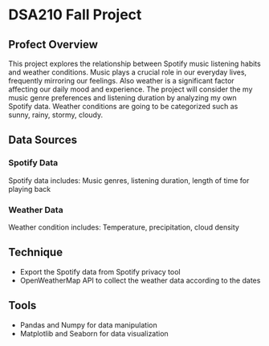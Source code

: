# DSA210 Fall Project

## Profect Overview
This project explores the relationship between Spotify music listening habits and weather conditions. Music plays a crucial role in our everyday lives, frequently mirroring our feelings. Also weather is a significant factor affecting our daily mood and experience. The project will consider the my music genre preferences and listening duration by analyzing my own Spotify data. Weather conditions are going to be categorized such as sunny, rainy, stormy, cloudy.
## Data Sources
### Spotify Data
Spotify data includes: Music genres, listening duration, length of time for playing back
### Weather Data
Weather condition includes: Temperature, precipitation, cloud density
<h2>Technique </h2>

<ul>
  <li>Export the Spotify data from Spotify privacy tool</li>
  <li>OpenWeatherMap API to collect the weather data according to the dates</li>
</ul>  
<h2>Tools</h2>
<ul>
  <li>Pandas and Numpy for data manipulation</li>
  <li>Matplotlib and Seaborn for data visualization</li>
  
</ul>  
